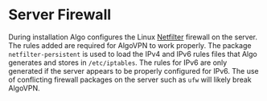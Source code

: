 # Server Firewall

During installation Algo configures the Linux [Netfilter](https://en.wikipedia.org/wiki/Netfilter) firewall on the server. The rules added are required for AlgoVPN to work properly. The package `netfilter-persistent` is used to load the IPv4 and IPv6 rules files that Algo generates and stores in `/etc/iptables`. The rules for IPv6 are only generated if the server appears to be properly configured for IPv6. The use of conflicting firewall packages on the server such as `ufw` will likely break AlgoVPN.

